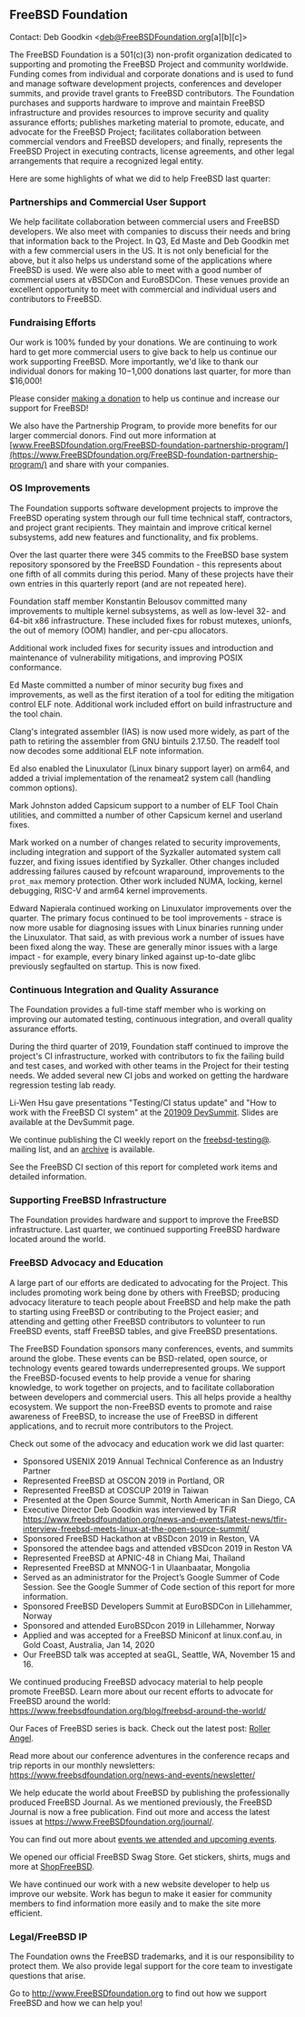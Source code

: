 ## FreeBSD Foundation ##

﻿Contact: Deb Goodkin <deb@FreeBSDFoundation.org[a][b][c]>

The FreeBSD Foundation is a 501(c)(3) non-profit organization dedicated to
supporting and promoting the FreeBSD Project and community worldwide.
Funding comes from individual and corporate donations and is used to fund
and manage software development projects, conferences and developer summits,
and provide travel grants to FreeBSD contributors. The Foundation purchases
and supports hardware to improve and maintain FreeBSD infrastructure and
provides resources to improve security and quality assurance efforts;
publishes marketing material to promote, educate, and advocate for the
FreeBSD Project; facilitates collaboration between commercial vendors and
FreeBSD developers; and finally, represents the FreeBSD Project in executing
contracts, license agreements, and other legal arrangements that require a
recognized legal entity.

Here are some highlights of what we did to help FreeBSD last quarter:

### Partnerships and Commercial User Support ###
We help facilitate collaboration between commercial users and FreeBSD
developers. We also meet with companies to discuss their needs and bring
that information back to the Project. In Q3, Ed Maste and Deb Goodkin met
with a few commercial users in the US. It is not only beneficial for the
above, but it also helps us understand some of the applications where
FreeBSD is used. We were also able to meet with a good number of commercial
users at vBSDCon and EuroBSDCon. These venues provide an excellent
opportunity to meet with commercial and individual users and contributors
to FreeBSD.

### Fundraising Efforts ###
Our work is 100% funded by your donations. We are continuing to work hard
to get more commercial users to give back to help us continue our work
supporting FreeBSD. More importantly, we'd like to thank our individual
donors for making $10-$1,000 donations last quarter, for more than $16,000!

Please consider
[making a donation](https://www.FreeBSDfoundation.org/donate/) to help us
continue and increase our support for FreeBSD!

We also have the Partnership Program, to provide more benefits for our
larger commercial donors.  Find out more information at
[www.FreeBSDfoundation.org/FreeBSD-foundation-partnership-program/](https://www.FreeBSDfoundation.org/FreeBSD-foundation-partnership-program/) 
and share with your companies.

### OS Improvements ###
The Foundation supports software development projects to improve the FreeBSD
operating system through our full time technical staff, contractors, and
project grant recipients. They maintain and improve critical kernel
subsystems, add new features and functionality, and fix problems. 

Over the last quarter there were 345 commits to the FreeBSD base system
repository sponsored by the FreeBSD Foundation - this represents about
one fifth of all commits during this period.  Many of these projects have
their own entries in this quarterly report (and are not repeated here).

Foundation staff member Konstantin Belousov committed many improvements to
multiple kernel subsystems, as well as low-level 32- and 64-bit x86
infrastructure.  These included fixes for robust mutexes, unionfs, the
out of memory (OOM) handler, and per-cpu allocators.

Additional work included fixes for security issues and introduction and
maintenance of vulnerability mitigations, and improving POSIX conformance.

Ed Maste committed a number of minor security bug fixes and improvements,
as well as the first iteration of a tool for editing the mitigation control
ELF note. Additional work included effort on build infrastructure and the
tool chain.

Clang's integrated assembler (IAS) is now used more widely, as part of the
path to retiring the assembler from GNU bintuils 2.17.50. The readelf tool
now decodes some additional ELF note information.

Ed also enabled the Linuxulator (Linux binary support layer) on arm64, and
added a trivial implementation of the renameat2 system call (handling common
options).

Mark Johnston added Capsicum support to a number of ELF Tool Chain utilities,
and committed a number of other Capsicum kernel and userland fixes.

Mark worked on a number of changes related to security improvements, including
integration and support of the Syzkaller automated system call fuzzer, and
fixing issues identified by Syzkaller.  Other changes included addressing
failures caused by refcount wraparound, improvements to the `prot_max` memory
protection.  Other work included NUMA, locking, kernel debugging, RISC-V and
arm64 kernel improvements.

Edward Napierala continued working on Linuxulator improvements over the
quarter.  The primary focus continued to be tool improvements - strace is now
more usable for diagnosing issues with Linux binaries running under the
Linuxulator.  That said, as with previous work a number of issues have been
fixed along the way.  These are generally minor issues with a large impact -
for example, every binary linked against up-to-date glibc previously
segfaulted on startup.  This is now fixed.

### Continuous Integration and Quality Assurance ###
The Foundation provides a full-time staff member who is working on improving
our automated testing, continuous integration, and overall quality assurance
efforts.

During the third quarter of 2019, Foundation staff continued to improve the
project's CI infrastructure, worked with contributors to fix the failing build
and test cases, and worked with other teams in the Project for their testing
needs.  We added several new CI jobs and worked on getting the hardware
regression testing lab ready.

Li-Wen Hsu gave presentations "Testing/CI status update" and "How to work with
the FreeBSD CI system" at the
[201909 DevSummit](https://wiki.freebsd.org/DevSummit/201909).
Slides are available at the DevSummit page.

We continue publishing the CI weekly report on the
[freebsd-testing@](https://lists.freebsd.org/mailman/listinfo/freebsd-testing).
mailing list, and an [archive](https://hackmd.io/@freebsd-ci) is available.

See the FreeBSD CI section of this report for completed work items and
detailed information.

### Supporting FreeBSD Infrastructure ###
The Foundation provides hardware and support to improve the FreeBSD
infrastructure.  Last quarter, we continued supporting FreeBSD hardware
located around the world.

### FreeBSD Advocacy and Education ###
A large part of our efforts are dedicated to advocating for the Project.
This includes promoting work being done by others with FreeBSD; producing
advocacy literature to teach people about FreeBSD and help make the path to
starting using FreeBSD or contributing to the Project easier; and attending
and getting other FreeBSD contributors to volunteer to run FreeBSD events,
staff FreeBSD tables, and give FreeBSD presentations.

The FreeBSD Foundation sponsors many conferences, events, and summits around
the globe.  These events can be BSD-related, open source, or technology events
geared towards underrepresented groups.  We support the FreeBSD-focused events
to help provide a venue for sharing knowledge, to work together on projects,
and to facilitate collaboration between developers and commercial users.
This all helps provide a healthy ecosystem. We support the non-FreeBSD events
to promote and raise awareness of FreeBSD, to increase the use of FreeBSD in
different applications, and to recruit more contributors to the Project.

Check out some of the advocacy and education work we did last quarter:
* Sponsored USENIX 2019 Annual Technical Conference as an Industry Partner
* Represented FreeBSD at OSCON 2019 in Portland, OR
* Represented FreeBSD at COSCUP 2019 in Taiwan
* Presented at the Open Source Summit, North American in San Diego, CA
* Executive Director Deb Goodkin was interviewed by TFiR https://www.freebsdfoundation.org/news-and-events/latest-news/tfir-interview-freebsd-meets-linux-at-the-open-source-summit/
* Sponsored FreeBSD Hackathon at vBSDcon 2019 in Reston, VA
* Sponsored the attendee bags and attended vBSDcon 2019 in Reston VA
* Represented FreeBSD at APNIC-48 in Chiang Mai, Thailand
* Represented FreeBSD at MNNOG-1 in Ulaanbaatar, Mongolia
* Served as an administrator for the Project’s Google Summer of Code Session. See the Google Summer of Code section of this report for more information.
* Sponsored FreeBSD Developers Summit at EuroBSDCon in Lillehammer, Norway
* Sponsored and attended EuroBSDcon 2019 in Lillehammer, Norway
* Applied and was accepted for a FreeBSD Miniconf at linux.conf.au, in Gold Coast, Australia, Jan 14, 2020
* Our FreeBSD talk was accepted at seaGL, Seattle, WA, November 15 and 16.

We continued producing FreeBSD advocacy material to help people promote
FreeBSD.  Learn more about our recent efforts to advocate for FreeBSD
around the world: https://www.freebsdfoundation.org/blog/freebsd-around-the-world/

Our Faces of FreeBSD series is back. Check out the latest post:
[Roller Angel](https://www.freebsdfoundation.org/blog/faces-of-freebsd-2019-roller-angel/).

Read more about our conference adventures in the conference recaps and trip
reports in our monthly newsletters:
https://www.freebsdfoundation.org/news-and-events/newsletter/

We help educate the world about FreeBSD by publishing the professionally
produced FreeBSD Journal. As we mentioned previously, the FreeBSD Journal
is now a free publication. Find out more and access the latest issues at
https://www.FreeBSDfoundation.org/journal/.

You can find out more about
[events we attended and upcoming events](https://www.FreeBSDfoundation.org/news-and-events/).

We opened our official FreeBSD Swag Store.  Get stickers, shirts, mugs and
more at [ShopFreeBSD](https://www.zazzle.com/store/shopfreebsd).

We have continued our work with a new website developer to help us improve
our website.  Work has begun to make it easier for community members to find
information more easily and to make the site more efficient.

### Legal/FreeBSD IP ###
The Foundation owns the FreeBSD trademarks, and it is our responsibility to
protect them.  We also provide legal support for the core team to investigate
questions that arise.

Go to http://www.FreeBSDfoundation.org to find out how we support FreeBSD and
how we can help you!
